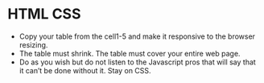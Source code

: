 # HTML CSS

- Copy your table from the cell1-5 and make it responsive to the browser resizing.
- The table must shrink. The table must cover your entire web page.
- Do as you wish but do not listen to the Javascript pros that will say that it can’t be done without it. Stay on CSS.
